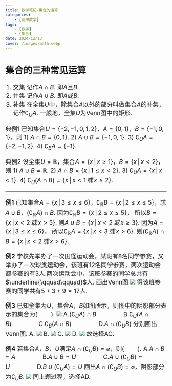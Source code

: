 ```yaml
---
title: 数学笔记-集合的运算
categories:
    - [高中数学]
tags:
    - [数学]
    - [集合]
date: 2024/12/13
cover: /images/math.webp
---
```

# 集合的三种常见运算
1. 交集
记作$A \cap B$.
即$A$且$B$.
2. 并集
记作$A \cup B$.
即$A$或$B$.
3. 补集
在全集$U$中，除集合$A$以外的部分叫做集合$A$的补集，记作$\complement_UA$.
一般地，全集$U$为Venn图中的矩形.

典例1 已知集合$U = \{-2, -1, 0, 1, 2\}$，$A = \{0, 1\}$，$B = \{-1, 0, 1\}$，则
$1)$ $A \cap B = \{0, 1\}$.
$2)$ $A \cup B = \{-1, 0, 1\}$.
$3)$ $\complement_UA = \{-2, -1, 2\}$.
$4)$ $\complement_BA = \{-1\}$.

典例2 设全集$U = \mathbb{R}$，集合$A = \{x \,|\, x \geq 1\}$，$B = \{x \,|\, x < 2\}$，则
$1)$ $A \cup B = \mathbb{R}$.
$2)$ $A \cap B = \{x \,|\, 1 \leq x < 2\}$.
$3)$ $\complement_UA = \{x \,|\, x < 1\}$.
$4)$ $\complement_U(A \cap B) = \{x \,|\, x < 1 \, 或 \, x \geq 2\}$.

---
**例1** 已知集合$A = \{x \,|\, 3 \leq x \leq 6\}$，$\complement_\mathbb{R}B = \{x \,|\, 2 \leq x \leq 5\}$，求$A \cup B$，$(\complement_\mathbb{R}A) \cap B$.
因为$\complement_\mathbb{R}B = \{x \,|\, 2 \leq x \leq 5\}$，
所以$B = \{x \,|\, x < 2 \,或\, x > 5\}$.
则$A \cup B = \{x \,|\, x < 2 \,或\, x \geq 3\}$.
因为$A = \{x \,|\, 3 \leq x \leq 6\}$，
所以$\complement_\mathbb{R}A = \{x \,|\, x < 3 \,或\, x > 6\}$.
则$(\complement_\mathbb{R}A) \cap B = \{x \,|\, x < 2 \,或\, x > 6\}$.

**例2** 学校先举办了一次田径运动会，某班有$8$名同学参赛，又举办了一次球类运动会，该班有$12$名同学参赛，两次运动会都参赛的有$3$人.两次运动会中，该班参赛的同学总共有$\underline{\qquad\qquad}$人.
画出Venn图
![](/images/Maths/集合的运算/venn1.svg)
得该班参赛的同学共有$5 + 3 + 9 = 17$人.

**例3** 已知全集为$U$，集合$A$，$B$如图所示，则图中的阴影部分表示的集合为$(\qquad)$.
![](/images/Maths/集合的运算/venn2.svg)
$\mathrm{A}. (\complement_UA) \cap B \qquad\qquad \mathrm{B}. \complement_U(A \cap B) \qquad\qquad \mathrm{C}. \complement_B(A \cap B) \qquad\qquad \mathrm{D}. A \cap (\complement_UB)$
分别画出Venn图.
$\mathrm{A}.$ ![](/images/Maths/集合的运算/venn2.svg)
$\mathrm{B}.$ ![](/images/Maths/集合的运算/venn3.svg)
$\mathrm{C}.$ ![](/images/Maths/集合的运算/venn2.svg)
$\mathrm{D}.$ ![](/images/Maths/集合的运算/venn4.svg)
故选择$\mathrm{AC}$.

**例4** 若集合$A$，$B$，$U$满足$A \cap (\complement_UB) = \varnothing$，则$(\qquad)$.
$\mathrm{A}. A \cap B = A \qquad\qquad \mathrm{B}. A \cup B = U \qquad\qquad \mathrm{C}. A \cup (\complement_UB) = U \qquad\qquad \mathrm{D}. B \cup (\complement_UA) = U$
画出$A \cap (\complement_UB) = \varnothing$，阴影部分为$\complement_UB$.
![](/images/Maths/集合的运算/venn5.svg)
同上题过程，选择$\mathrm{AD}$.
<style>
    p {font-size: 14pt;}
    li {font-size: 14pt;}
    center {font-size: 16pt;}
</style>